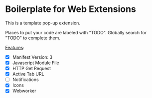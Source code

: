 # Boilerplate for Web Extensions

This is a template pop-up extension.

Places to put your code are labeled with "TODO". Globally search for "TODO" to complete them.

[Features](https://stackoverflow.com/questions/tagged/google-chrome-extension):

- [x] Manifest Version: 3
- [x] Javascript Module File
- [x] HTTP Get Request
- [x] Active Tab URL
- [ ] Notifications
- [x] Icons
- [x] Webworker

